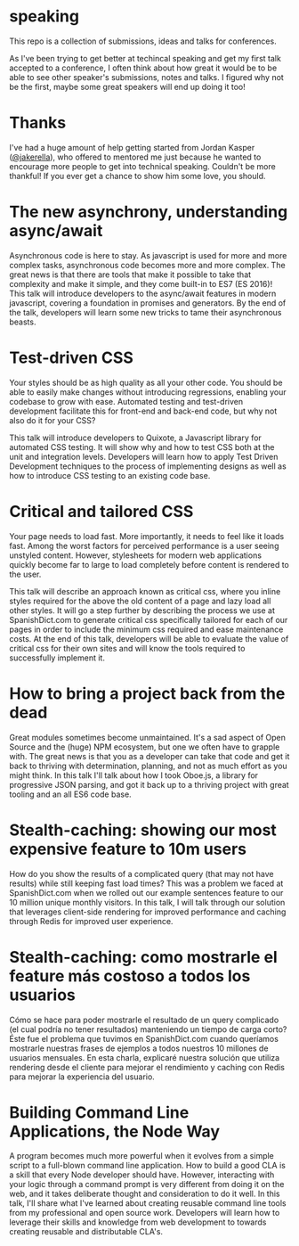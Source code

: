 # speaking

This repo is a collection of submissions, ideas and talks for conferences.

As I've been trying to get better at techincal speaking and get my first talk
accepted to a conference, I often think about how great it would be to be able
to see other speaker's submissions, notes and talks. I figured why not be the
first, maybe some great speakers will end up doing it too!

# Thanks

I've had a huge amount of help getting started from Jordan Kasper
([@jakerella](https://github.com/jakerella/)), who offered to mentored me just
because he wanted to encourage more people to get into technical speaking.
Couldn't be more thankful! If you ever get a chance to show him some love, you
should.

# The new asynchrony, understanding async/await

Asynchronous code is here to stay. As javascript is used for more and more
complex tasks, asynchronous code becomes more and more complex. The great news
is that there are tools that make it possible to take that complexity and make
it simple, and they come built-in to ES7 (ES 2016)! This talk will introduce
developers to the async/await features in modern javascript, covering a
foundation in promises and generators. By the end of the talk, developers will
learn some new tricks to tame their asynchronous beasts.

# Test-driven CSS

Your styles should be as high quality as all your other code. You should be able
to easily make changes without introducing regressions, enabling your codebase
to grow with ease. Automated testing and test-driven development facilitate this
for front-end and back-end code, but why not also do it for your CSS?

This talk will introduce developers to Quixote, a Javascript library for
automated CSS testing. It will show why and how to test CSS both at the unit and
integration levels. Developers will learn how to apply Test Driven Development
techniques to the process of implementing designs as well as how to introduce
CSS testing to an existing code base.

# Critical and tailored CSS

Your page needs to load fast. More importantly, it needs to feel like it loads
fast. Among the worst factors for perceived performance is a user seeing
unstyled content. However, stylesheets for modern web applications quickly
become far to large to load completely before content is rendered to the user.

This talk will describe an approach known as critical css, where you inline
styles required for the above the old content of a page and lazy load all other
styles. It will go a step further by describing the process we use at
SpanishDict.com to generate critical css specifically tailored for each of our
pages in order to include the minimum css required and ease maintenance costs.
At the end of this talk, developers will be able to evaluate the value of
critical css for their own sites and will know the tools required to
successfully implement it.

# How to bring a project back from the dead

Great modules sometimes become unmaintained. It's a sad aspect of Open Source
and the (huge) NPM ecosystem, but one we often have to grapple with. The great
news is that you as a developer can take that code and get it back to thriving
with determination, planning, and not as much effort as you might think. In this
talk I'll talk about how I took Oboe.js, a library for progressive JSON parsing,
and got it back up to a thriving project with great tooling and an all ES6 code
base.

# Stealth-caching: showing our most expensive feature to 10m users

How do you show the results of a complicated query (that may not have results)
while still keeping fast load times? This was a problem we faced at
SpanishDict.com when we rolled out our example sentences feature to our 10
million unique monthly visitors. In this talk, I will talk through our solution
that leverages client-side rendering for improved performance and caching
through Redis for improved user experience.

# Stealth-caching: como mostrarle el feature más costoso a todos los usuarios

Cómo se hace para poder mostrarle el resultado de un query complicado (el cual
podría no tener resultados) manteniendo un tiempo de carga corto? Éste fue el
problema que tuvimos en SpanishDict.com cuando queríamos mostrarle nuestras
frases de ejemplos a todos nuestros 10 millones de usuarios mensuales. En esta
charla, explicaré nuestra solución que utiliza rendering desde el cliente para
mejorar el rendimiento y caching con Redis para mejorar la experiencia del
usuario.

# Building Command Line Applications, the Node Way

A program becomes much more powerful when it evolves from a simple script to a
full-blown command line application. How to build a good CLA is a skill that
every Node developer should have. However, interacting with your logic through a
command prompt is very different from doing it on the web, and it takes
deliberate thought and consideration to do it well. In this talk, I'll share
what I've learned about creating reusable command line tools from my
professional and open source work. Developers will learn how to leverage their
skills and knowledge from web development to towards creating reusable and
distributable CLA's.
